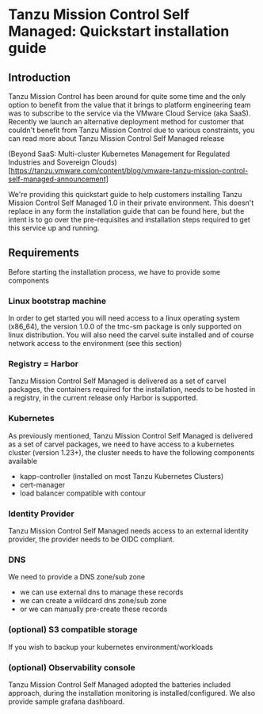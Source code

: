 # Tanzu Mission Control Self Managed: Quickstart installation guide

## Introduction
Tanzu Mission Control has been around for quite some time and the only option to benefit from the value that it brings to platform engineering team was to subscribe to the service via the VMware Cloud Service (aka SaaS). Recently we launch an alternative deployment method for customer that couldn't benefit from Tanzu Mission Control due to various constraints, you can read more about Tanzu Mission Control Self Managed release

(Beyond SaaS: Multi-cluster Kubernetes Management for Regulated Industries and Sovereign Clouds)[https://tanzu.vmware.com/content/blog/vmware-tanzu-mission-control-self-managed-announcement]

We're providing this quickstart guide to help customers installing Tanzu Mission Control Self Managed 1.0 in their private environment. This doesn't replace in any form the installation guide that can be found here, but the intent is to go over the pre-requisites and installation steps required to get this service up and running.

## Requirements
Before starting the installation process, we have to provide some components 
### Linux bootstrap machine
In order to get started you will need access to a linux operating system (x86_64), the version 1.0.0 of the tmc-sm package is only supported on linux distribution. You will also need the carvel suite installed and of course network access to the environment (see this section)

### Registry = Harbor
Tanzu Mission Control Self Managed is delivered as a set of carvel packages, the containers required for the installation, needs to be hosted in a registry, in the current release only Harbor is supported.


### Kubernetes
As previously mentioned, Tanzu Mission Control Self Managed is delivered as a set of carvel packages, we need to have access to a kubernetes cluster (version 1.23+), the cluster needs to have the following components available

- kapp-controller (installed on most Tanzu Kubernetes Clusters)
- cert-manager
- load balancer compatible with contour

### Identity Provider
Tanzu Mission Control Self Managed needs access to an external identity provider, the provider needs to be OIDC compliant.

### DNS
We need to provide a DNS zone/sub zone

- we can use external dns to manage these records
- we can create a wildcard dns zone/sub zone
- or we can manually pre-create these records

### (optional) S3 compatible storage
If you wish to backup your kubernetes environment/workloads

### (optional) Observability console
Tanzu Mission Control Self Managed adopted the batteries included approach, during the installation monitoring is installed/configured. We also provide sample grafana dashboard.

